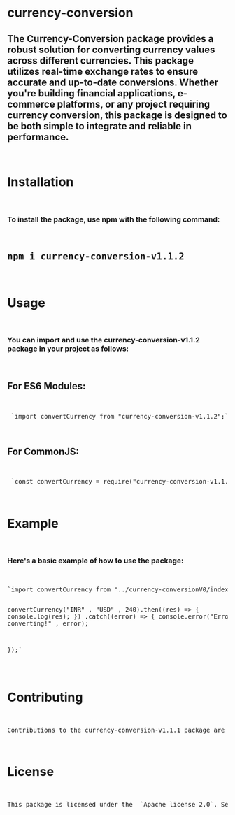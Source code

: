 # currency-conversion
<h2>The Currency-Conversion package provides a robust solution for converting currency values across different currencies. This package utilizes real-time exchange rates to ensure accurate and up-to-date conversions. Whether you're building financial applications, e-commerce platforms, or any project requiring currency conversion, this package is designed to be both simple to integrate and reliable in performance. </h2>
<br>
<h1>Installation </h1>
<br>
<h3>To install the package, use npm with the following command:</h3>
<br>
<h2><pre>npm i currency-conversion-v1.1.2</pre></h2>
<br>
<h1>Usage</h1>
<br>
<h3>You can import and use the currency-conversion-v1.1.2 package in your project as follows: </h3>
<br>
<h2> For ES6 Modules: </h2>
<br>
<pre> `import convertCurrency from "currency-conversion-v1.1.2";`</pre>
<br>
<h2> For CommonJS: </h2>
<br>
<pre> `const convertCurrency = require("currency-conversion-v1.1.2");` </pre>
<br>
<h1>Example</h1>
<br>
<h3>Here's a basic example of how to use the package:</h3>
<br>
<pre>`import convertCurrency from "../currency-conversionV0/index.js";

convertCurrency("INR" , "USD" , 240).then((res) => {
    console.log(res);
})
.catch((error) => {
    console.error("Error while converting!" , error);
    
});`</pre>
<br>
<h1>Contributing</h1>
<br>
<pre>Contributions to the currency-conversion-v1.1.1 package are welcome. Please submit issues, pull requests, or suggestions via GitHub.</pre>
<br>
<h1>License</h1>
<br>
<pre>This package is licensed under the  `Apache license 2.0`. See the LICENSE file for more details.</pre>
